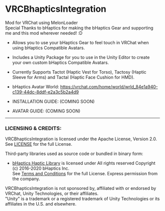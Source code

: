 # VRCBhapticsIntegration
Mod for VRChat using MelonLoader  
Special Thanks to bHaptics for making the bHaptics Gear and supporting me and this mod wherever needed! :D

- Allows you to use your bHaptics Gear to feel touch in VRChat when using bHaptics Compatible Avatars.
- Includes a Unity Package for you to use in the Unity Editor to create your own custom bHaptics Compatible Avatars.
- Currently Supports Tactot (Haptic Vest for Torso), Tactosy (Haptic Sleeve for Arms) and Tactal (Haptic Face Cushion for HMD).

- bHaptics Avatar World: https://vrchat.com/home/world/wrld_84e1a940-c139-44dc-8ddf-e2a3c5b2a4d9

- INSTALLATION GUIDE: (COMING SOON)

- AVATAR GUIDE: (COMING SOON)

---

### LICENSING & CREDITS:

VRCBhapticsIntegration is licensed under the Apache License, Version 2.0. See [LICENSE](https://github.com/HerpDerpinstine/VRCBhapticsIntegration/blob/master/LICENSE.md) for the full License.

Third-party libraries used as source code or bundled in binary form:
- [bHaptics Haptic Library](https://github.com/bhaptics/haptic-library) is licensed under All rights reserved Copyright (c) 2016-2020 bHaptics Inc.  
See [Terms and Conditions](https://www.bhaptics.com/legals/terms-and-conditions) for the full License. Express permission from the company.

VRCBhapticsIntegration is not sponsored by, affiliated with or endorsed by VRChat, Unity Technologies, or their affiliates.  
"Unity" is a trademark or a registered trademark of Unity Technologies or its affiliates in the U.S. and elsewhere.
